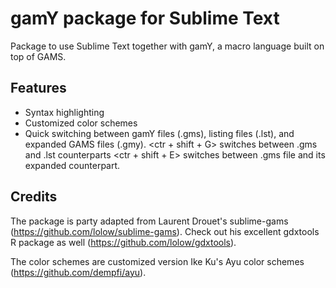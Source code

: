 # gamY package for Sublime Text
Package to use Sublime Text together with gamY, a macro language built on top of GAMS.

## Features
- Syntax highlighting
- Customized color schemes
- Quick switching between gamY files (.gms), listing files (.lst), and expanded GAMS files (.gmy).
	<ctr + shift + G> switches between .gms and .lst counterparts
	<ctr + shift + E> switches between .gms file and its expanded counterpart.

## Credits
The package is party adapted from Laurent Drouet's sublime-gams (https://github.com/lolow/sublime-gams).
Check out his excellent gdxtools R package as well (https://github.com/lolow/gdxtools).

The color schemes are customized version Ike Ku's Ayu color schemes (https://github.com/dempfi/ayu).